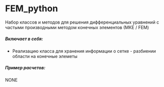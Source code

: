 # FEM_python

Набор классов и методов для решения дифференциальных уравнений с частыми производными методом конечных элементов (МКЕ / FEM)

##### Включает в себя:
 - Реализацию класса для хранения информации о сетке - разбиении области на конечные элеметы


##### Пример расчетов:
NONE